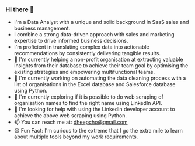 ### Hi there 👋

<!--
**dheepika-chokkalingam/dheepika-chokkalingam** is a ✨ _special_ ✨ repository because its `README.md` (this file) appears on your GitHub profile.

Here are some ideas to get you started:

- 🔭 I’m currently working on ...
- 🌱 I’m currently learning ...
- 👯 I’m looking to collaborate on ...
- 🤔 I’m looking for help with ...
- 💬 Ask me about ...
- 📫 How to reach me: ...
- 😄 Pronouns: ...
- ⚡ Fun fact: ...
-->
- I'm a Data Analyst with a unique and solid background in SaaS sales and business management. 
- I combine a strong data-driven approach with sales and marketing expertise to drive informed business decisions. 
- I'm proficient in translating complex data into actionable recommendations by consistently delivering tangible results.
- 👯 I'm currently helping a non-profit organisation at extracting valuable insights from their database to achieve their team goal by optimising the existing strategies and empowering multifunctional teams.
- 🔭 I'm currently working on automating the data cleaning process with a list of organisations in the Excel database and Salesforce database using Python.
- 🌱 I'm currently exploring if it is possible to do web scraping of organisation names to find the right name using LinkedIn API.
- 🤔 I'm looking for help with using the LinkedIn developer account to achieve the above web scraping using Python. 
- 📫 You can reach me at: dheepcho@gmail.com
- 😄 Fun Fact: I'm curious to the extreme that I go the extra mile to learn about multiple tools beyond my work requirements. 
